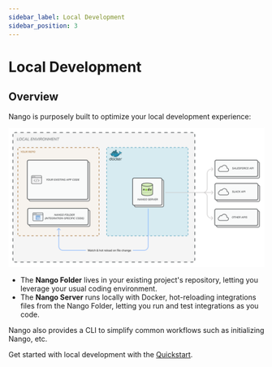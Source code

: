 ```yaml
---
sidebar_label: Local Development
sidebar_position: 3
---
```


# Local Development

## Overview

Nango is purposely built to optimize your local development experience:

![Local development](/img/local-development.png)

- The **Nango Folder** lives in your existing project's repository, letting you leverage your usual coding environment.
- The **Nango Server** runs locally with Docker, hot-reloading integrations files from the Nango Folder, letting you run and test integrations as you code.

Nango also provides a CLI to simplify common workflows such as initializing Nango, etc. 

Get started with local development with the [Quickstart](quickstart/quickstart-node.md).